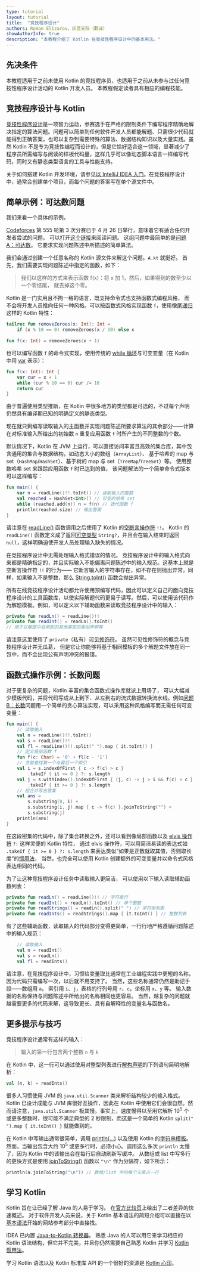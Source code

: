 ```yaml
---
type: tutorial
layout: tutorial
title:  "竞技程序设计"
authors: Roman Elizarov，灰蓝天际（翻译）
showAuthorInfo: true
description: "本教程介绍了 Kotlin 在竞技性程序设计中的基本用法。"
---
```


## 先决条件

本教程适用于之前未使用 Kotlin
的竞技程序员，也适用于之前从未参与过任何竞技性程序设计活动的 Kotlin 开发人员。
本教程假定读者具有相应的编程技能。

## 竞技程序设计与 Kotlin

[竞技性程序设计](https://en.wikipedia.org/wiki/Competitive_programming)<!--
-->是一项智力运动，参赛选手在严格的限制条件下编写程序精确地解决指定的<!--
-->算法问题。问题可以简单到<!--
-->任何软件开发人员都能解题、只需很少代码就能得到正确答案，也可以复杂到需要<!--
-->特殊的算法、数据结构知识以及大量实践。虽然 Kotlin 不是专为竞技性<!--
-->编程而设计的，但是它恰好适合这一领域，显著减少了<!--
-->程序员所需编写与阅读的样板代码量，这样几乎可以像动态<!--
-->脚本语言一样编写代码，同时又有静态类型语言的工具与性能支持。

关于如何搭建 Kotlin 开发环境，请参见[以 IntelliJ IDEA 入门](/docs/tutorials/getting-started.html)<!--
-->。在竞技程序设计中，通常会创建单个项目，而每个问题的答案<!--
-->写在单个源文件中。

## 简单示例：可达数问题

我们来看一个具体的示例。

[Codeforces](http://codeforces.com/)
第 555 轮第 3 次分赛已于 4 月 26 日举行，意味着它有适合任何开发者尝试的问题。
可以打开[这个链接](http://codeforces.com/contest/1157)来阅读问题。
这组问题中最简单的是<!--
-->[问题 A：可达数](http://codeforces.com/contest/1157/problem/A)。
它要求实现问题陈述中所描述的简单算法。

我们会通过创建一个任意名称的 Kotlin 源文件来解这个问题。`A.kt` 就挺好。
首先，我们需要实现问题陈述中指定的函数，如下：

> 我们以这样的方式来表示函数 f(x)：将 x 加 1，然后，如果得到的数至少以一个零结尾，
就去掉这个零。

Kotlin 是一门实用且不拘一格的语言，既支持命令式也支持函数式编程风格，
而不会将开发人员推向任何一种风格。可以按函数式风格实现函数 `f`，使用像<!--
-->[尾递归](/docs/reference/functions.html#尾递归函数)这样的 Kotlin 特性：

<div class="sample" markdown="1" theme="idea" data-highlight-only>

```kotlin
tailrec fun removeZeroes(x: Int): Int =
    if (x % 10 == 0) removeZeroes(x / 10) else x
    
fun f(x: Int) = removeZeroes(x + 1)
```

</div>

也可以编写函数 `f` 的命令式实现，使用传统的
[while 循环](/docs/reference/control-flow.html)与可变变量（在 Kotlin 中用
[var](/docs/reference/basic-syntax.html#定义变量) 表示）：

<div class="sample" markdown="1" theme="idea" data-highlight-only>

```kotlin
fun f(x: Int): Int {
    var cur = x + 1
    while (cur % 10 == 0) cur /= 10
    return cur
}
```

</div>

由于普遍使用类型推断，在 Kotlin 中很多地方的类型都是可选的，不过每个声明仍然具有<!--
-->编译期已知的明确定义的静态类型。

现在就只剩编写读取输入的主函数并实现问题<!--
-->陈述所要求算法的其余部分——计算在对标准输入所给出的初始数
`n` 重复应用函数 `f` 时所产生的不同整数的个数。

默认情况下，Kotlin 在 JVM 上运行，可以直接访问丰富且高效的集合库，其中包含<!--
-->通用的集合与数据结构，如动态大小的数组（`ArrayList`）、
基于哈希的 map 与 set（`HashMap`/`HashSet`）、基于树的 map 与 set（`TreeMap`/`TreeSet`）等。
使用整数哈希 set 来跟踪应用函数 `f` 时已达到的值，
该问题解法的一个简单命令式版本可以这样编写：

<div class="sample" markdown="1" theme="idea" data-highlight-only>

```kotlin
fun main() {
    var n = readLine()!!.toInt() // 读取输入的整数
    val reached = HashSet<Int>() // 可变的哈希 set
    while (reached.add(n)) n = f(n) // 迭代函数 f
    println(reached.size) // 输出答案
}
```

</div>

请注意在
[readLine()](https://kotlinlang.org/api/latest/jvm/stdlib/kotlin.io/read-line.html)
函数调用之后使用了 Kotlin 的[空断言操作符](/docs/reference/null-safety.html#-操作符) `!!`。
Kotlin 的 `readLine()` 函数定义成了返回<!--
-->[可空类型](/docs/reference/null-safety.html#可空类型与非空类型)
`String?`，并且会在输入结束时返回 `null`，这样明确迫使开发人员处理<!--
-->输入缺失的情况。
 
在竞技程序设计中无需处理输入格式错误的情况。
竞技程序设计中的输入格式向来都是精确指定的，并且实际输入不能偏离<!--
-->问题陈述中的输入规范。这基本上就是空断言操作符 `!!` 的行为——
它断言输入的字符串存在，如不存在则抛出异常。同样，如果输入不是整数，那么
[String.toInt()](https://kotlinlang.org/api/latest/jvm/stdlib/kotlin.text/to-int.html)
函数会抛出异常。

所有在线竞技程序设计活动都允许使用预编写代码，因此可以定义自己的<!--
-->面向竞技程序设计的工具函数库，以使实际解题代码更易<!--
-->于读写。然后，可以使用该代码作为解题模板。例如，可以定义<!--
-->以下辅助函数来读取竞技程序设计中的输入：

<div class="sample" markdown="1" theme="idea" data-highlight-only>

```kotlin
private fun readLn() = readLine()!!
private fun readInt() = readLn().toInt()
// 用于在解题中会用到的其他类型的类似声明等
```

</div>

请注意这里使用了 `private`（私有）[可见修饰符](/docs/reference/visibility-modifiers.html)。
虽然可见性修饰符的概念与竞技程序设计并无瓜葛，
但是它让你能够将<!--
-->基于相同模板的多个解题文件放在同一包中，而不会出现公有声明冲突的报错。

## 函数式操作示例：长数问题

对于更复杂的问题，Kotlin 丰富的集合函数式操作库就派上用场了，
可以大幅减少模板代码，并将代码写成从上到下、从左到右的流式数据转换<!--
-->流水线。例如<!--
-->[问题 B：长数](http://codeforces.com/contest/1157/problem/B)问题<!--
-->用一个简单的贪心算法实现，可以采用这种风格编写而无需任何可变变量：

<div class="sample" markdown="1" theme="idea" data-highlight-only>

```kotlin
fun main() {
    // 读取输入
    val n = readLine()!!.toInt()
    val s = readLine()!!
    val fl = readLine()!!.split(" ").map { it.toInt() }
    // 定义局部函数 f
    fun f(c: Char) = '0' + fl[c - '1']
    // 贪婪查找第一个与最后一个索引
    val i = s.indexOfFirst { c -> f(c) > c }
        .takeIf { it >= 0 } ?: s.length
    val j = s.withIndex().indexOfFirst { (j, c) -> j > i && f(c) < c }
        .takeIf { it >= 0 } ?: s.length
    // 组合并写出答案
    val ans =
        s.substring(0, i) +
        s.substring(i, j).map { c -> f(c) }.joinToString("") +
        s.substring(j)
    println(ans)
}
```

</div>

在这段密集的代码中，除了集合转换之外，还可以看到像局部函数<!--
-->以及 [elvis 操作符](/docs/reference/null-safety.html#elvis-操作符) `?:` 这样灵便的 Kotlin 特性，
通过 elvis 操作符，可以用<!--
-->简洁易读的表达式如 `.takeIf { it >= 0 } ?: s.length`
来表达类似“如果是正数就取其值，否则取长度”的[惯用法](/docs/reference/idioms.html)，
当然，也完全可以使用 Kotlin 创建额外的可变变量并以命令式风格表达相同的代码。

为了让这种竞技程序设计任务中读取输入更简洁，
可以使用以下输入读取辅助函数列表：

<div class="sample" markdown="1" theme="idea" data-highlight-only>

```kotlin
private fun readLn() = readLine()!! // 字符串行
private fun readInt() = readLn().toInt() // 单个整数
private fun readStrings() = readLn().split(" ") // 字符串列表
private fun readInts() = readStrings().map { it.toInt() } // 整数列表
```

</div>

有了这些辅助函数，读取输入的代码部分变得更简单，一行行地严格遵循<!--
-->问题陈述中的输入规范：

<div class="sample" markdown="1" theme="idea" data-highlight-only>

```kotlin
    // 读取输入
    val n = readInt()
    val s = readLn()
    val fl = readInts()
```

</div>

请注意，在竞技程序设计中，习惯给变量取比<!--
-->通常在工业编程实践中更短的名称，因为代码只需编写一次，以后就不用支持了。
当然，这些名称通常仍然是助记手段——数组用 `a`，
索引用 `i`、`j`，表格的行列号用 `r`、`c`，坐标用 `x`、`y` 等。
输入数据的名称保持与问题陈述中所给出的名称相同也更容易。
当然，越复杂的问题就越需要更多的代码来解，这导致更长、具有自解释性的<!--
-->变量名与函数名。

## 更多提示与技巧

竞技程序设计通常有这样的输入：

> 输入的第一行包含两个整数 `n` 与 `k`

在 Kotlin 中，这一行可以通过使用对整型列表进行<!--
-->[解构声明](/docs/reference/multi-declarations.html#解构声明)<!--
-->的下列语句简明地解析：

<div class="sample" markdown="1" theme="idea" data-highlight-only>

```kotlin
val (n, k) = readInts() 
```

</div>

很多人习惯使用 JVM 的 `java.util.Scanner` 类来解析结构较少的<!--
-->输入格式。Kotlin 已设计成能与 JVM 库很好互操作，因此在
Kotlin 中使用它们会很自然。然而请注意，`java.util.Scanner` 极其慢。事实上，速度慢得以至用它解析
10<sup>5</sup> 个或更多整数时，很可能不满足典型的 2 秒限制，而这是一个简单的 Kotlin
`split(" ").map { it.toInt() }` 就能做到的。

在 Kotlin 中写输出通常很简单，调用
[println(...)](https://kotlinlang.org/api/latest/jvm/stdlib/kotlin.io/println.html)
以及使用 Kotlin 的<!--
-->[字符串模板](/docs/reference/basic-types.html#字符串模板)。然而，当输出<!--
-->包含大约 10<sup>5</sup> 或更多行时，必须小心。调用这么多次 `println` 太慢了，因为
Kotlin 中的该输出会在每行后自动刷新写缓冲。
从数组或 list 中写多行的更快方式是使用
[joinToString()](https://kotlinlang.org/api/latest/jvm/stdlib/kotlin.collections/join-to-string.html) 函数<!--
-->以 `"\n"` 作为分隔符，如下所示：

<div class="sample" markdown="1" theme="idea" data-highlight-only>

```kotlin
println(a.joinToString("\n")) // 数组/list 中的每个元素占一行
```

</div>

## 学习 Kotlin

Kotlin 旨在让已经了解 Java 的人易于学习。
在[官方比较页](/docs/reference/comparison-to-java.html)上给出了二者差异的快速概述。
对于软件开发人员来说，关于 Kotlin 基本语法的简短介绍可以直接在<!--
-->以[基本语法](/docs/reference/basic-syntax.html)开始的网站参考部分中直接找。

IDEA 已内置
[Java-to-Kotlin 转换器](https://www.jetbrains.com/help/idea/converting-a-java-file-to-kotlin-file.html)。
熟悉 Java 的人可以用它来学习相应的 Kotlin 语法结构，但它<!--
-->并不完美，并且你仍然需要自己熟悉 Kotlin 并学习
[Kotlin 惯用法](/docs/reference/idioms.html)。

学习 Kotlin 语法以及 Kotlin 标准库 API 的一个很好的资源是
[Kotlin 心印](/docs/tutorials/koans.html)。

